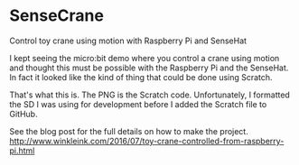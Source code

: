 # SenseCrane
Control toy crane using motion with Raspberry Pi and SenseHat 

I kept seeing the micro:bit demo where you control a crane using motion and thought this must be possible with the Raspberry Pi and the SenseHat.  In fact it looked like the kind of thing that could be done using Scratch.

That's what this is.
The PNG is the Scratch code.  Unfortunately, I formatted the SD I was using for development before I added the Scratch file to GitHub.

See the blog post for the full details on how to make the project.
http://www.winkleink.com/2016/07/toy-crane-controlled-from-raspberry-pi.html
